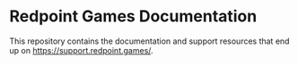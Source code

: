 # Redpoint Games Documentation

This repository contains the documentation and support resources that end up on https://support.redpoint.games/.